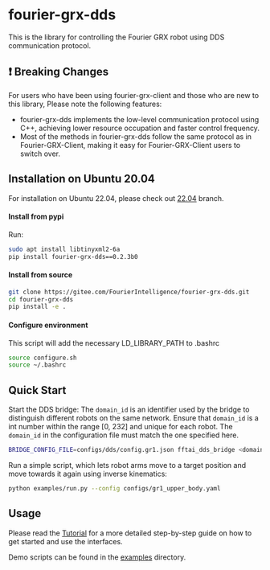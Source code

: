 # fourier-grx-dds

This is the library for controlling the Fourier GRX robot using DDS communication protocol.

## ❗ Breaking Changes

For users who have been using fourier-grx-client and those who are new to this library, Please note the following features:

- fourier-grx-dds implements the low-level communication protocol using C++, achieving lower resource occupation and faster control frequency.
- Most of the methods in fourier-grx-dds follow the same protocol as in Fourier-GRX-Client, making it easy for Fourier-GRX-Client users to switch over.
## Installation on Ubuntu 20.04
For installation on Ubuntu 22.04, please check out [22.04](https://github.com/sNiper-Qian/fourier-grx-dds/tree/22.04) branch.
#### Install from pypi

Run:

```bash
sudo apt install libtinyxml2-6a
pip install fourier-grx-dds==0.2.3b0
```

#### Install from source

```bash
git clone https://gitee.com/FourierIntelligence/fourier-grx-dds.git
cd fourier-grx-dds
pip install -e .
```
#### Configure environment
This script will add the necessary LD_LIBRARY_PATH to .bashrc

```bash
source configure.sh
source ~/.bashrc
```

## Quick Start
Start the DDS bridge:
The `domain_id` is an identifier used by the bridge to distinguish different robots on the same network. Ensure that `domain_id` is a int number within the range [0, 232] and unique for each robot. The `domain_id` in the configuration file must match the one specified here.

```bash
BRIDGE_CONFIG_FILE=configs/dds/config.gr1.json fftai_dds_bridge <domain_id>
```
Run a simple script, which lets robot arms move to a target position and move towards it again using inverse kinematics:
```bash
python examples/run.py --config configs/gr1_upper_body.yaml
```

## Usage

Please read the [Tutorial](tutorial.ipynb) for a more detailed step-by-step guide on how to get started and use the interfaces.

Demo scripts can be found in the [examples](examples/) directory.

